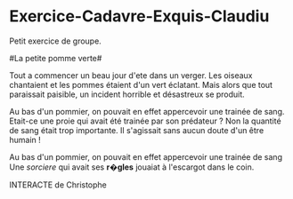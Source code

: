 # Exercice-Cadavre-Exquis-Claudiu
Petit exercice de groupe.

#La petite pomme verte#

Tout a commencer un beau jour d'ete dans un verger.
Les oiseaux chantaient et les pommes étaient d'un vert éclatant.
Mais alors que tout paraissait paisible, un incident horrible et désastreux se produit.

Au bas d'un pommier, on pouvait en effet appercevoir une trainée de sang.
Etait-ce une proie qui avait été trainée par son prédateur ?
Non la quantité de sang était trop importante. Il s'agissait sans aucun doute d'un être humain !

Au bas d'un pommier, on pouvait en effet appercevoir une trainée de sang
Une *sorciere* qui avait ses **r�gles** jouaiat à l'escargot dans le coin.

INTERACTE de Christophe
